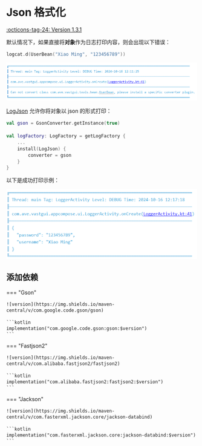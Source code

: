 # Json 格式化

[:octicons-tag-24: Version 1.3.1](https://sakurajimamaii.github.io/AVE-DOC/version/log-core/#131)

默认情况下，如果直接将**对象**作为日志打印内容，则会出现以下错误：

```kotlin
logcat.d(UserBean("Xiao Ming", "123456789"))
```

![Json 转换错误](../../img/json_transfrom_error.png)

[LogJson](https://api.ave.entropy2020.cn/log/core/com.log.vastgui.core.plugin/-log-json/index.html) 允许你将对象以 json 的形式打印：

```kotlin
val gson = GsonConverter.getInstance(true)

val logFactory: LogFactory = getLogFactory {
    ...
    install(LogJson) {
        converter = gson
    }
}
```

以下是成功打印示例：

![Json 转换](../../img/json_transfrom.png)

## 添加依赖

=== "Gson"

    ![version](https://img.shields.io/maven-central/v/com.google.code.gson/gson)

    ```kotlin
    implementation("com.google.code.gson:gson:$version")
    ```

=== "Fastjson2"

    ![version](https://img.shields.io/maven-central/v/com.alibaba.fastjson2/fastjson2)

    ```kotlin
    implementation("com.alibaba.fastjson2:fastjson2:$version")
    ```

=== "Jackson"

    ![version](https://img.shields.io/maven-central/v/com.fasterxml.jackson.core/jackson-databind)

    ```kotlin
    implementation("com.fasterxml.jackson.core:jackson-databind:$version")
    ```
